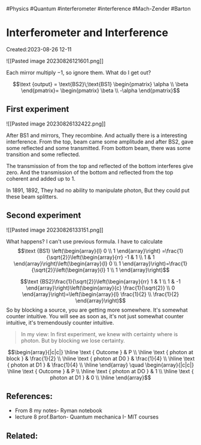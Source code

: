 
#Physics #Quantum #interferometer #interference #Mach-Zender #Barton 

# Interferometer and Interference
Created:2023-08-26 12-11




![[Pasted image 20230826121601.png]]

Each mirror multiply $-1$, so ignore them. What do I get out?

$$\text {output} = \text{BS2}\;\text{BS1} \begin{pmatrix} \alpha \\ \beta \end{pmatrix}= \begin{pmatrix} \beta \\ -\alpha \end{pmatrix}$$

## First experiment



![[Pasted image 20230826132422.png]]

After BS1 and mirrors, They recombine. And actually there is a interesting interference. From the top, beam came some amplitude and after BS2, gave some reflected and some transmitted. From bottom beam, there was some transition and some reflected. 

The transmission of from the top and reflected of the bottom interferes give zero. And the transmission of the bottom and reflected from the top coherent and added up to 1.

In 1891, 1892, They had no ability to manipulate photon, But they could put these beam splitters.

## Second experiment
![[Pasted image 20230826133151.png]]

What happens? I can't use previous formula. I have to calculate
$$\text {BS1} \left(\begin{array}{l}
0 \\
1
\end{array}\right) =\frac{1}{\sqrt{2}}\left(\begin{array}{rr}
-1 & 1 \\
1 & 1
\end{array}\right)\left(\begin{array}{l}
0 \\
1
\end{array}\right)=\frac{1}{\sqrt{2}}\left(\begin{array}{l}
1 \\
1
\end{array}\right)$$

$$\text {BS2}\frac{1}{\sqrt{2}}\left(\begin{array}{rr}
1 & 1 \\
1 & -1
\end{array}\right)\left(\begin{array}{c}
\frac{1}{\sqrt{2}} \\
0
\end{array}\right)=\left(\begin{array}{l}
\frac{1}{2} \\
\frac{1}{2}
\end{array}\right)$$
So by blocking a source, you are getting more somewhere. It's somewhat counter intuitive. You will see as soon as, it's not just somewhat counter intuitive, it's tremendously counter intuitive.

> In my view: In first experiment, we knew with certainty where is photon. But by blocking we lose certainty.


$$\begin{array}{|c|c|}
\hline \text { Outcome } & P \\
\hline \text { photon at block } & \frac{1}{2} \\
\hline \text { photon at D0 } & \frac{1}{4} \\
\hline \text { photon at D1 } & \frac{1}{4} \\
\hline
\end{array} \quad \begin{array}{|c|c|}
\hline \text { Outcome } & P \\
\hline \text { photon at DO } & 1 \\
\hline \text { photon at D1 } & 0 \\
\hline
\end{array}$$

## References:

- From 8 my notes- Ryman notebook
- lecture 8 prof.Barton- Quantum mechanica I- MIT courses
## Related:



